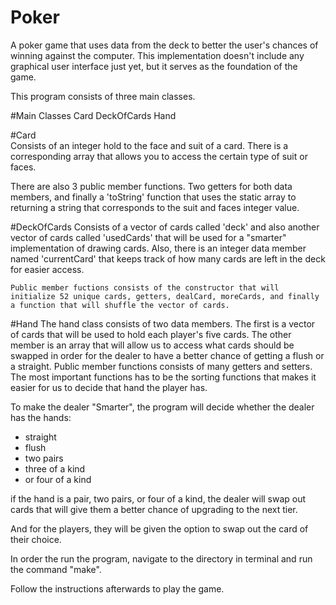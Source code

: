 # Poker
A poker game that uses data from the deck to better the user's chances of winning against the computer. This implementation doesn't include any graphical user interface just yet, but it serves as the foundation of the game.

This program consists of three main classes.

#Main Classes 
	Card
	DeckOfCards
	Hand

#Card  
Consists of an integer hold to the face and suit of a card. There is a corresponding array that allows you to access the certain type of suit or faces.

There are also 3 public member functions. Two getters for both data members, and
finally a 'toString' function that uses the static array to returning a string that
corresponds to the suit and faces integer value.

#DeckOfCards
	Consists of a vector of cards called 'deck' and also another vector of cards called
	'usedCards' that will be used for a "smarter" implementation of drawing cards. Also,
	there is an integer data member named 'currentCard' that keeps track of how many
	cards are left in the deck for easier access.

	Public member fuctions consists of the constructor that will initialize 52 unique cards, getters, dealCard, moreCards, and finally a function that will shuffle the vector of cards.

#Hand
The hand class consists of two data members. The first is a vector of cards that will be used to hold each player's five cards. The other member is an array that will allow us to access what cards should be swapped in order for the dealer to have a better chance of getting a flush or a straight.
Public member functions consists of many getters and setters. The most important functions has to be the sorting functions that makes it easier for us to decide that hand the player has.

To make the dealer "Smarter", the program will decide whether the dealer has the hands:
- straight
- flush
- two pairs
- three of a kind
- or four of a kind

if the hand is a pair, two pairs, or four of a kind, the dealer will swap out cards that will give them a better chance of upgrading to the next tier.

And for the players, they will be given the option to swap out the card of their choice.

In order the run the program, navigate to the directory in terminal and run the command "make".

Follow the instructions afterwards to play the game.
